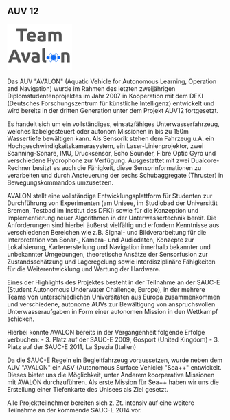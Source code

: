 ## AUV 12

<p class="logo"><img src="assets/img/auv12.png" /></p>

Das AUV "AVALON" (Aquatic Vehicle for Autonomous Learning, Operation and Navigation) wurde im Rahmen des letzten 
zweijährigen Diplomstudentenprojektes im Jahr 2007 in Kooperation mit dem DFKI (Deutsches Forschungszentrum für 
künstliche Intelligenz) entwickelt und wird bereits in der dritten Generation unter dem Projekt AUV12 fortgesetzt.

Es handelt sich um ein vollständiges, einsatzfähiges Unterwasserfahrzeug, welches kabelgesteuert oder autonom 
Missionen in bis zu 150m Wassertiefe bewältigen kann. Als Sensorik stehen dem Fahrzeug u.A. ein 
Hochgeschwindigkeitskamerasystem, ein Laser-Linienprojektor, zwei Scanning-Sonare, IMU, Drucksensor, 
Echo Sounder, Fibre Optic Gyro und verschiedene Hydrophone zur Verfügung. Ausgestattet mit zwei Dualcore-Rechner 
besitzt es auch die Fähigkeit, diese Sensorinformationen zu verarbeiten und durch Ansteuerung der sechs 
Schubaggregate (Thruster) in Bewegungskommandos umzusetzen.

AVALON stellt eine vollständige Entwicklungsplattform für Studenten zur Durchführung von Experimenten 
(am Unisee, im Studiobad der Universität Bremen, Testbad im Institut des DFKI) sowie für die Konzeption 
und Implementierung neuer Algorithmen in der Unterwassertechnik bereit. Die Anforderungen sind hierbei 
äußerst vielfältig und erfordern Kenntnisse aus verschiedenen Bereichen wie z.B. Signal- und Bildverarbeitung 
für die Interpretation von Sonar-, Kamera- und Audiodaten, Konzepte zur Lokalisierung, Kartenerstellung und 
Navigation innerhalb bekannter und unbekannter Umgebungen, theoretische Ansätze der Sensorfusion zur 
Zustandsschätzung und Lageregelung sowie interdisziplinäre Fähigkeiten für die Weiterentwicklung und Wartung der Hardware.

Eines der Highlights des Projektes besteht in der Teilnahme an der SAUC-E (Student Autonomous Underwater Challenge, Europe), 
in der mehrere Teams von unterschiedlichen Universitäten aus Europa zusammenkommen und verschiedene, autonome AUVs zur 
Bewältigung von anspruchsvollen Unterwasseraufgaben in Form einer autonomen Mission in den Wettkampf schicken.

Hierbei konnte AVALON bereits in der Vergangenheit folgende Erfolge verbuchen: - 3. Platz auf der SAUC-E 2009, 
Gosport (United Kingdom) - 3. Platz auf der SAUC-E 2011, La Spezia (Italien)

Da die SAUC-E Regeln ein Begleitfahrzeug voraussetzen, wurde neben dem AUV "AVALON" 
ein ASV (Autonomous Surface Vehicle) "Sea++" entwickelt. Dieses bietet uns die Möglichkeit, 
unter Anderem koorperative Missionen mit AVALON durchzuführen. Als erste Mission für Sea++ 
haben wir uns die Erstellung einer Tiefenkarte des Unisees als Ziel gesetzt.

Alle Projektteilnehmer bereiten sich z. Zt. intensiv auf eine weitere Teilnahme an der kommende SAUC-E 2014 vor.
